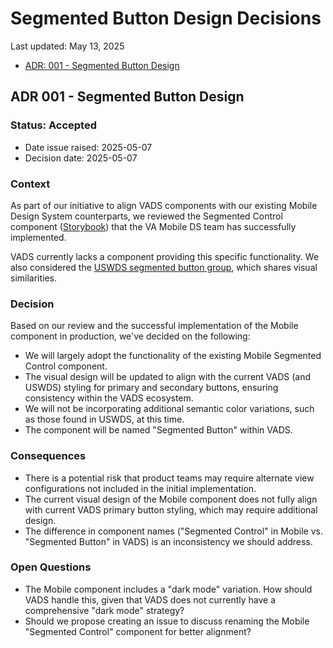 # Segmented Button Design Decisions
Last updated: May 13, 2025

- [ADR: 001 - Segmented Button Design](#ADR-001---Segmented-Button-Design)

## ADR 001 - Segmented Button Design

### Status: Accepted

- Date issue raised: 2025-05-07
- Decision date: 2025-05-07

### Context

As part of our initiative to align VADS components with our existing Mobile Design System counterparts, we reviewed the Segmented Control component ([Storybook](https://design.va.gov/storybook/?path=/docs/va-mobile_segmented-control--docs)) that the VA Mobile DS team has successfully implemented.

VADS currently lacks a component providing this specific functionality. We also considered the [USWDS segmented button group](https://designsystem.digital.gov/components/button-group/), which shares visual similarities.

### Decision

Based on our review and the successful implementation of the Mobile component in production, we've decided on the following:

* We will largely adopt the functionality of the existing Mobile Segmented Control component.
* The visual design will be updated to align with the current VADS (and USWDS) styling for primary and secondary buttons, ensuring consistency within the VADS ecosystem.
* We will not be incorporating additional semantic color variations, such as those found in USWDS, at this time.
* The component will be named "Segmented Button" within VADS.

### Consequences

* There is a potential risk that product teams may require alternate view configurations not included in the initial implementation.
* The current visual design of the Mobile component does not fully align with current VADS primary button styling, which may require additional design.
* The difference in component names ("Segmented Control" in Mobile vs. "Segmented Button" in VADS) is an inconsistency we should address.

### Open Questions

* The Mobile component includes a "dark mode" variation. How should VADS handle this, given that VADS does not currently have a comprehensive "dark mode" strategy?
* Should we propose creating an issue to discuss renaming the Mobile "Segmented Control" component for better alignment?
